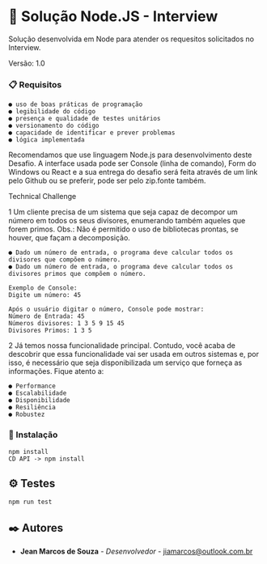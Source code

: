 # 🚀 Solução Node.JS - Interview

Solução desenvolvida em Node para atender os requesitos solicitados no Interview.

Versão: 1.0

### 📋 Requisitos

```
● uso de boas práticas de programação
● legibilidade do código
● presença e qualidade de testes unitários
● versionamento do código
● capacidade de identificar e prever problemas
● lógica implementada
``` 

Recomendamos que use linguagem Node.js para desenvolvimento deste Desafio. A interface usada pode ser Console (linha de comando), Form do Windows ou React e a sua entrega do desafio será feita através de um link pelo Github ou se preferir, pode ser pelo zip.fonte também.
 
Technical Challenge
 
1 Um cliente precisa de um sistema que seja capaz de decompor um número em todos os seus divisores, enumerando também aqueles que forem primos. Obs.: Não é permitido o uso de bibliotecas prontas, se houver, que façam a decomposição.
``` 
● Dado um número de entrada, o programa deve calcular todos os divisores que compõem o número.
● Dado um número de entrada, o programa deve calcular todos os divisores primos que compõem o número.
```

``` 
Exemplo de Console:
Digite um número: 45
 
Após o usuário digitar o número, Console pode mostrar:
Número de Entrada: 45
Números divisores: 1 3 5 9 15 45
Divisores Primos: 1 3 5
``` 

2 Já temos nossa funcionalidade principal. Contudo, você acaba de descobrir que essa funcionalidade vai ser usada em outros sistemas e, por isso, é necessário que seja disponibilizada um serviço que forneça as informações. Fique atento a:
```
● Performance
● Escalabilidade
● Disponibilidade
● Resiliência
● Robustez
```

### 🔧 Instalação

```
npm install
CD API -> npm install
```

## ⚙️ Testes

```
npm run test

```
## ✒️ Autores

* **Jean Marcos de Souza** - *Desenvolvedor* - jiamarcos@outlook.com.br
